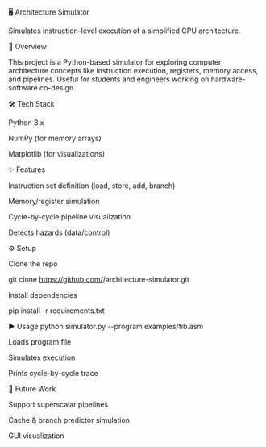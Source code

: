 🖥️ Architecture Simulator

Simulates instruction-level execution of a simplified CPU architecture.

🚀 Overview

This project is a Python-based simulator for exploring computer architecture concepts like instruction execution, registers, memory access, and pipelines. Useful for students and engineers working on hardware-software co-design.

🛠 Tech Stack

Python 3.x

NumPy (for memory arrays)

Matplotlib (for visualizations)

✨ Features

Instruction set definition (load, store, add, branch)

Memory/register simulation

Cycle-by-cycle pipeline visualization

Detects hazards (data/control)

⚙️ Setup

Clone the repo

git clone https://github.com/<your-username>/architecture-simulator.git


Install dependencies

pip install -r requirements.txt

▶️ Usage
python simulator.py --program examples/fib.asm


Loads program file

Simulates execution

Prints cycle-by-cycle trace

🔮 Future Work

Support superscalar pipelines

Cache & branch predictor simulation

GUI visualization
